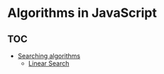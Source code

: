 # Algorithms in JavaScript

## TOC

- [Searching algorithms](https://github.com/denlysenko/algorithms-and-data-structures/tree/master/algorithms/searching)
  - [Linear Search](https://github.com/denlysenko/algorithms-and-data-structures/tree/master/algorithms/searching/linear_search.js)
